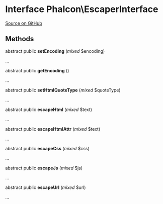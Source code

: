 # Interface **Phalcon\\EscaperInterface**

<a href="https://github.com/phalcon/cphalcon/blob/master/phalcon/escaperinterface.zep" class="btn btn-default btn-sm">Source on GitHub</a>

## Methods
abstract public  **setEncoding** (*mixed* $encoding)

...

abstract public  **getEncoding** ()

...

abstract public  **setHtmlQuoteType** (*mixed* $quoteType)

...

abstract public  **escapeHtml** (*mixed* $text)

...

abstract public  **escapeHtmlAttr** (*mixed* $text)

...

abstract public  **escapeCss** (*mixed* $css)

...

abstract public  **escapeJs** (*mixed* $js)

...

abstract public  **escapeUrl** (*mixed* $url)

...

